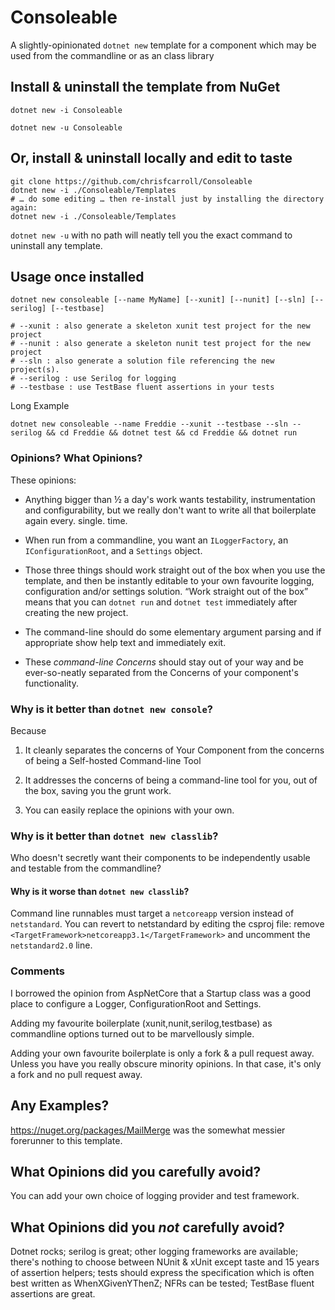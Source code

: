 Consoleable
===========

A slightly-opinionated `dotnet new` template for a component which may be used
from the commandline or as an class library

## Install & uninstall the template from NuGet

`dotnet new -i Consoleable`

`dotnet new -u Consoleable`

## Or, install & uninstall locally and edit to taste

~~~~~~~~~~~~~~~~~~~~~~~~~~~~~~~~~~~~~~~~~~~~~~~~~~~~~~~~~
git clone https://github.com/chrisfcarroll/Consoleable
dotnet new -i ./Consoleable/Templates
# … do some editing … then re-install just by installing the directory again:
dotnet new -i ./Consoleable/Templates
~~~~~~~~~~~~~~~~~~~~~~~~~~~~~~~~~~~~~~~~~~~~~~~~~~~~~~~~~

`dotnet new -u` with no path will neatly tell you the exact command to uninstall
any template.


## Usage once installed

~~~~~~~~~~~~~~~~~~~~~~~~~~~~~~~~~~~~~~~~~~~~~~~~~~~~~~~~~
dotnet new consoleable [--name MyName] [--xunit] [--nunit] [--sln] [--serilog] [--testbase]
~~~~~~~~~~~~~~~~~~~~~~~~~~~~~~~~~~~~~~~~~~~~~~~~~~~~~~~~~

~~~~~~~~~~~~~~~~~~~~~~~~~~~~~~~~~~~~~~~~~~~~~~~~~~~~~~~~~
# --xunit : also generate a skeleton xunit test project for the new project
# --nunit : also generate a skeleton nunit test project for the new project
# --sln : also generate a solution file referencing the new project(s).
# --serilog : use Serilog for logging
# --testbase : use TestBase fluent assertions in your tests
~~~~~~~~~~~~~~~~~~~~~~~~~~~~~~~~~~~~~~~~~~~~~~~~~~~~~~~~~

Long Example

~~~~~~~~~~~~~~~~~~~~~~~~~~~~~~~~~~~~~~~~~~~~~~~~~~~~~~~~~
dotnet new consoleable --name Freddie --xunit --testbase --sln --serilog && cd Freddie && dotnet test && cd Freddie && dotnet run
~~~~~~~~~~~~~~~~~~~~~~~~~~~~~~~~~~~~~~~~~~~~~~~~~~~~~~~~~

### Opinions? What Opinions?

These opinions:

-   Anything bigger than ½ a day's work wants testability, instrumentation and
    configurability, but we really don't want to write all that boilerplate
    again every. single. time.

-   When run from a commandline, you want an `ILoggerFactory`, an
    `IConfigurationRoot`, and a `Settings` object.

-   Those three things should work straight out of the box when you use the
    template, and then be instantly editable to your own favourite logging,
    configuration and/or settings solution. “Work straight out of the box” means
    that you can `dotnet run` and `dotnet test` immediately after creating the
    new project.

-   The command-line should do some elementary argument parsing and if
    appropriate show help text and immediately exit.

-   These *command-line Concerns* should stay out of your way and be
    ever-so-neatly separated from the Concerns of your component's
    functionality.

### Why is it better than `dotnet new console`?

Because

1.  It cleanly separates the concerns of Your Component from the concerns of
    being a Self-hosted Command-line Tool

2.  It addresses the concerns of being a command-line tool for you, out of the
    box, saving you the grunt work.

3.  You can easily replace the opinions with your own.

### Why is it better than `dotnet new classlib`?

Who doesn't secretly want their components to be independently usable and
testable from the commandline?

#### Why is it worse than `dotnet new classlib`?

Command line runnables must target a `netcoreapp` version instead of 
`netstandard`. You can revert to netstandard by editing the 
csproj file: remove `<TargetFramework>netcoreapp3.1</TargetFramework>` 
and uncomment the `netstandard2.0` line.


### Comments

I borrowed the opinion from AspNetCore that a Startup class was a good place to
configure a Logger, ConfigurationRoot and Settings.

Adding my favourite boilerplate (xunit,nunit,serilog,testbase) as commandline
options turned out to be marvellously simple.

Adding your own favourite boilerplate is only a fork & a pull request away.
Unless you have you really obscure minority opinions. In that case, it's only a
fork and no pull request away.

Any Examples?
-------------

https://nuget.org/packages/MailMerge was the somewhat messier forerunner to this
template.

What Opinions did you carefully avoid?
--------------------------------------

You can add your own choice of logging provider and test framework.

What Opinions did you *not* carefully avoid?
------------------------------------------

Dotnet rocks; serilog is great; other logging frameworks are available;
there's nothing to choose between NUnit & xUnit except taste and 15 years of
assertion helpers; tests should express the specification which is often best
written as WhenXGivenYThenZ; NFRs can be tested; TestBase fluent assertions are
great.
